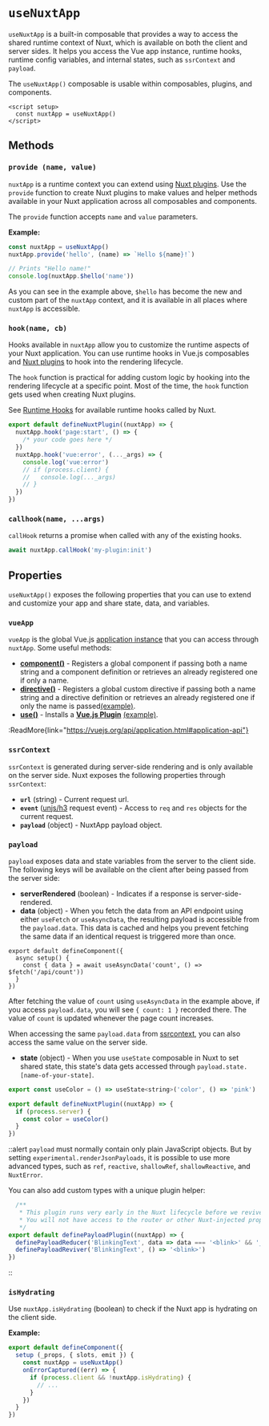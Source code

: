 # `useNuxtApp`

`useNuxtApp` is a built-in composable that provides a way to access the shared runtime context of Nuxt, which is available on both the client and server sides. It helps you access the Vue app instance, runtime hooks, runtime config variables, and internal states, such as `ssrContext` and `payload`.

The `useNuxtApp()` composable is usable within composables, plugins, and components.

```vue [app.vue]
<script setup>
  const nuxtApp = useNuxtApp()
</script>
```

## Methods

### `provide (name, value)`

`nuxtApp` is a runtime context you can extend using [Nuxt plugins](/docs/guide/directory-structure/plugins). Use the `provide` function to create Nuxt plugins to make values and helper methods available in your Nuxt application across all composables and components.

The `provide` function accepts `name` and `value` parameters.

**Example:**

```js
const nuxtApp = useNuxtApp()
nuxtApp.provide('hello', (name) => `Hello ${name}!`)

// Prints "Hello name!"
console.log(nuxtApp.$hello('name'))
```

As you can see in the example above, `$hello` has become the new and custom part of the `nuxtApp` context, and it is available in all places where `nuxtApp` is accessible.

### `hook(name, cb)`

Hooks available in `nuxtApp` allow you to customize the runtime aspects of your Nuxt application. You can use runtime hooks in Vue.js composables and [Nuxt plugins](/docs/guide/directory-structure/plugins) to hook into the rendering lifecycle.

The `hook` function is practical for adding custom logic by hooking into the rendering lifecycle at a specific point. Most of the time, the `hook` function gets used when creating Nuxt plugins.

See [Runtime Hooks](/docs/api/advanced/hooks#app-hooks-runtime) for available runtime hooks called by Nuxt.

```js [plugins/test.ts]
export default defineNuxtPlugin((nuxtApp) => {
  nuxtApp.hook('page:start', () => {
    /* your code goes here */
  })
  nuxtApp.hook('vue:error', (..._args) => {
    console.log('vue:error')
    // if (process.client) {
    //   console.log(..._args)
    // }
  })
})
```

### `callhook(name, ...args)`

`callHook` returns a promise when called with any of the existing hooks.

```js
await nuxtApp.callHook('my-plugin:init')
```

## Properties

`useNuxtApp()` exposes the following properties that you can use to extend and customize your app and share state, data, and variables.

### `vueApp`

`vueApp` is the global Vue.js [application instance](https://vuejs.org/api/application.html#application-api) that you can access through `nuxtApp`. Some useful methods:

- [**component()**](https://vuejs.org/api/application.html#app-component) - Registers a global component if passing both a name string and a component definition or retrieves an already registered one if only a name.
- [**directive()**](https://vuejs.org/api/application.html#app-directive) - Registers a global custom directive if passing both a name string and a directive definition or retrieves an already registered one if only the name is passed[(example)](/docs/guide/directory-structure/plugins#vue-directives).
- [**use()**](https://vuejs.org/api/application.html#app-use) - Installs a **[Vue.js Plugin](https://vuejs.org/guide/reusability/plugins.html)** [(example)](/docs/guide/directory-structure/plugins#vue-plugins).

:ReadMore{link="https://vuejs.org/api/application.html#application-api"}

### `ssrContext`

`ssrContext` is generated during server-side rendering and is only available on the server side. Nuxt exposes the following properties through `ssrContext`:

- **`url`** (string) -  Current request url.
- **`event`** ([unjs/h3](https://github.com/unjs/h3) request event) - Access to `req` and `res` objects for the current request.
- **`payload`** (object) - NuxtApp payload object.

### `payload`

`payload` exposes data and state variables from the server to the client side. The following keys will be available on the client after being passed from the server side:

- **serverRendered** (boolean) - Indicates if a response is server-side-rendered.
- **data** (object) - When you fetch the data from an API endpoint using either `useFetch` or `useAsyncData`, the resulting payload is accessible from the `payload.data`. This data is cached and helps you prevent fetching the same data if an identical request is triggered more than once.

```vue [app.vue]
export default defineComponent({
  async setup() {
    const { data } = await useAsyncData('count', () => $fetch('/api/count'))
  }
})
```

After fetching the value of `count` using `useAsyncData` in the example above, if you access `payload.data`, you will see `{ count: 1 }` recorded there. The value of `count` is updated whenever the page count increases.

When accessing the same `payload.data` from [ssrcontext](#ssrcontext), you can also access the same value on the server side.

- **state** (object) - When you use `useState` composable in Nuxt to set shared state, this state's data gets accessed through `payload.state.[name-of-your-state]`.

```js [plugins/my-plugin.ts]
export const useColor = () => useState<string>('color', () => 'pink')

export default defineNuxtPlugin((nuxtApp) => {
  if (process.server) {
    const color = useColor()
  }
})
```

::alert
`payload` must normally contain only plain JavaScript objects. But by setting `experimental.renderJsonPayloads`, it is possible to use more advanced types, such as `ref`, `reactive`, `shallowRef`, `shallowReactive`, and `NuxtError`.

You can also add custom types with a unique plugin helper:

```ts [plugins/custom-payload.ts]
  /**
   * This plugin runs very early in the Nuxt lifecycle before we revive the payload.
   * You will not have access to the router or other Nuxt-injected properties.
   */
export default definePayloadPlugin((nuxtApp) => {
  definePayloadReducer('BlinkingText', data => data === '<blink>' && '_')
  definePayloadReviver('BlinkingText', () => '<blink>')
})
```

::

### `isHydrating`

Use `nuxtApp.isHydrating` (boolean) to check if the Nuxt app is hydrating on the client side.

**Example:**

```ts [components/nuxt-error-boundary.ts]
export default defineComponent({
  setup (_props, { slots, emit }) {
    const nuxtApp = useNuxtApp()
    onErrorCaptured((err) => {
      if (process.client && !nuxtApp.isHydrating) {
        // ...
      }
    })
  }
})
```

